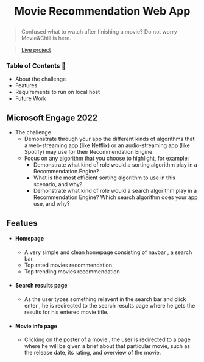 
# <p align="center"> Movie Recommendation Web App </p>
> Confused what to watch after finishing a movie? Do not worry Movie&Chill is here.

> [Live project](movieandchill.herokuapp.com)

### Table of Contents 📙

- About the challenge
- Features
- Requirements to run on local host
- Future Work

## Microsoft Engage 2022

- The challenge
  - Demonstrate through your app the different kinds of algorithms that a web-streaming app (like Netflix) or an audio-streaming app (like Spotify) may use for their Recommendation Engine.
  - Focus on any algorithm that you choose to highlight, for example:
    - Demonstrate what kind of role would a sorting algorithm play in a Recommendation Engine?
    - What is the most efficient sorting algorithm to use in this scenario, and why?
    - Demonstrate what kind of role would a search algorithm play in a Recommendation Engine? Which search algorithm does your app use, and why?

## Featues

- #### Homepage
  - A very simple and clean homepage consisting of navbar , a search bar.
  - Top rated movies recommendation
  - Top trending movies recommendation

- #### Search results page
    - As the user types something relavent in the search bar and click enter , he is redirected to the search results page where he gets the results for his entered movie title.

- #### Movie info page
    -  Clicking on the poster of a movie , the user is redirected to a page where he will be given a brief about that particular movie, such as the release date, its rating, and overview of the movie.
